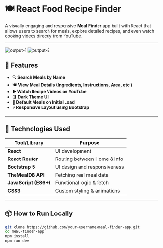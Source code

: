 # 🍽️ React Food Recipe Finder

A visually engaging and responsive **Meal Finder** app built with React that allows users to search for meals, explore detailed recipes, and even watch cooking videos directly from YouTube.

---

![output-1](https://github.com/user-attachments/assets/18063eeb-4e9a-43a4-abc3-d92d706fe008)
![output-2](https://github.com/user-attachments/assets/96b83a00-6c5d-47c2-9cca-3182ab2e37c5)


## 🚀 Features

- 🔍 **Search Meals by Name**
- 🍽️ **View Meal Details (Ingredients, Instructions, Area, etc.)**
- ▶️ **Watch Recipe Videos on YouTube**
- 🌗 **Dark Theme UI**
- 💾 **Default Meals on Initial Load**
- ⚡ **Responsive Layout using Bootstrap**

---

## 🔧 Technologies Used

| Tool/Library     | Purpose                         |
|------------------|----------------------------------|
| **React**        | UI development                  |
| **React Router** | Routing between Home & Info     |
| **Bootstrap 5**  | UI design and responsiveness    |
| **TheMealDB API**| Fetching real meal data         |
| **JavaScript (ES6+)** | Functional logic & fetch    |
| **CSS3**         | Custom styling & animations     |

---

## 📦 How to Run Locally

```bash
git clone https://github.com/your-username/meal-finder-app.git
cd meal-finder-app
npm install
npm run dev
